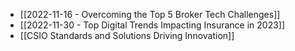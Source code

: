 - [[2022-11-16 - Overcoming the Top 5 Broker Tech Challenges]]
- [[2022-11-30 - Top Digital Trends Impacting Insurance in 2023]]
- [[CSIO Standards and Solutions Driving Innovation]]